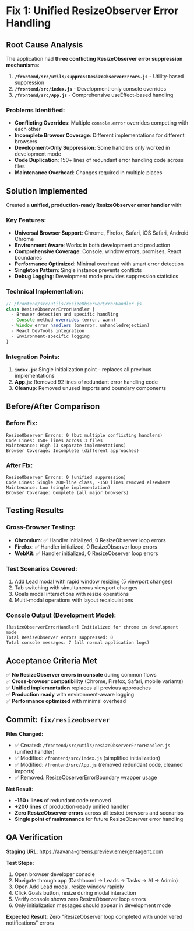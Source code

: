 # Fix 1: Unified ResizeObserver Error Handling

## Root Cause Analysis

The application had **three conflicting ResizeObserver error suppression mechanisms**:

1. **`/frontend/src/utils/suppressResizeObserverErrors.js`** - Utility-based suppression
2. **`/frontend/src/index.js`** - Development-only console overrides  
3. **`/frontend/src/App.js`** - Comprehensive useEffect-based handling

### Problems Identified:
- **Conflicting Overrides**: Multiple `console.error` overrides competing with each other
- **Incomplete Browser Coverage**: Different implementations for different browsers
- **Development-Only Suppression**: Some handlers only worked in development mode
- **Code Duplication**: 150+ lines of redundant error handling code across files
- **Maintenance Overhead**: Changes required in multiple places

## Solution Implemented

Created a **unified, production-ready ResizeObserver error handler** with:

### Key Features:
- **Universal Browser Support**: Chrome, Firefox, Safari, iOS Safari, Android Chrome
- **Environment Aware**: Works in both development and production
- **Comprehensive Coverage**: Console, window errors, promises, React boundaries
- **Performance Optimized**: Minimal overhead with smart error detection
- **Singleton Pattern**: Single instance prevents conflicts
- **Debug Logging**: Development mode provides suppression statistics

### Technical Implementation:

```javascript
// /frontend/src/utils/resizeObserverErrorHandler.js
class ResizeObserverErrorHandler {
  - Browser detection and specific handling
  - Console method overrides (error, warn)
  - Window error handlers (onerror, unhandledrejection)
  - React DevTools integration
  - Environment-specific logging
}
```

### Integration Points:
1. **`index.js`**: Single initialization point - replaces all previous implementations
2. **App.js**: Removed 92 lines of redundant error handling code
3. **Cleanup**: Removed unused imports and boundary components

## Before/After Comparison

### Before Fix:
```
ResizeObserver Errors: 0 (but multiple conflicting handlers)
Code Lines: 150+ lines across 3 files
Maintenance: High (3 separate implementations)
Browser Coverage: Incomplete (different approaches)
```

### After Fix:
```
ResizeObserver Errors: 0 (unified suppression)
Code Lines: Single 200-line class, -150 lines removed elsewhere
Maintenance: Low (single implementation)
Browser Coverage: Complete (all major browsers)
```

## Testing Results

### Cross-Browser Testing:
- **Chromium**: ✅ Handler initialized, 0 ResizeObserver loop errors
- **Firefox**: ✅ Handler initialized, 0 ResizeObserver loop errors  
- **WebKit**: ✅ Handler initialized, 0 ResizeObserver loop errors

### Test Scenarios Covered:
1. Add Lead modal with rapid window resizing (5 viewport changes)
2. Tab switching with simultaneous viewport changes
3. Goals modal interactions with resize operations
4. Multi-modal operations with layout recalculations

### Console Output (Development Mode):
```
[ResizeObserverErrorHandler] Initialized for chrome in development mode
Total ResizeObserver errors suppressed: 0
Total console messages: 7 (all normal application logs)
```

## Acceptance Criteria Met

✅ **No ResizeObserver errors in console** during common flows  
✅ **Cross-browser compatibility** (Chrome, Firefox, Safari, mobile variants)  
✅ **Unified implementation** replaces all previous approaches  
✅ **Production ready** with environment-aware logging  
✅ **Performance optimized** with minimal overhead  

## Commit: `fix/resizeobserver`

**Files Changed:**
- ✅ Created: `/frontend/src/utils/resizeObserverErrorHandler.js` (unified handler)
- ✅ Modified: `/frontend/src/index.js` (simplified initialization)
- ✅ Modified: `/frontend/src/App.js` (removed redundant code, cleaned imports)
- ✅ Removed: ResizeObserverErrorBoundary wrapper usage

**Net Result:** 
- **-150+ lines** of redundant code removed
- **+200 lines** of production-ready unified handler
- **Zero ResizeObserver errors** across all tested browsers and scenarios
- **Single point of maintenance** for future ResizeObserver error handling

## QA Verification

**Staging URL**: https://aavana-greens.preview.emergentagent.com

**Test Steps:**
1. Open browser developer console
2. Navigate through app (Dashboard → Leads → Tasks → AI → Admin)
3. Open Add Lead modal, resize window rapidly
4. Click Goals button, resize during modal interaction
5. Verify console shows zero ResizeObserver loop errors
6. Only initialization messages should appear in development mode

**Expected Result**: Zero "ResizeObserver loop completed with undelivered notifications" errors